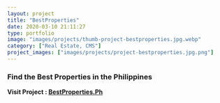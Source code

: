 ```yaml
---
layout: project
title: "BestProperties"
date: 2020-03-10 21:11:27
type: portfolio
image: "images/projects/thumb-project-bestproperties.jpg.webp"
category: ["Real Estate, CMS"]
project_images: ["images/projects/project-bestproperties.jpg.png"]
---
```



### Find the Best Properties in the Philippines

**Visit Project : [BestProperties.Ph](https://bestproperties.ph)**
